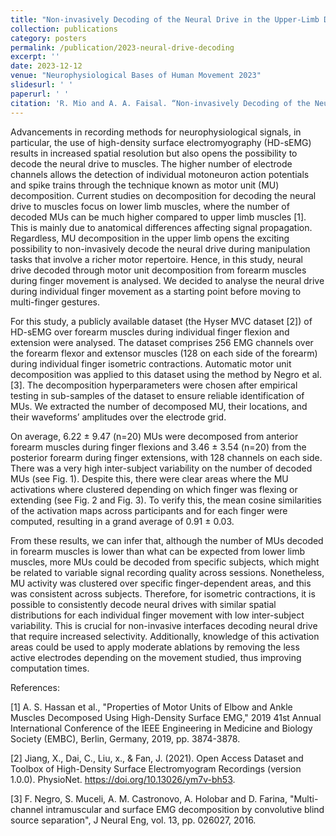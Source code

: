 ```yaml
---
title: "Non-invasively Decoding of the Neural Drive in the Upper-Limb During Individual Finger Movements"
collection: publications
category: posters
permalink: /publication/2023-neural-drive-decoding
excerpt: ''
date: 2023-12-12
venue: "Neurophysiological Bases of Human Movement 2023"
slidesurl: ' '
paperurl: ' '
citation: 'R. Mio and A. A. Faisal. “Non-invasively Decoding of the Neural Drive in the Upper-Limb During Individual Finger Movements”, Neurophysiological Bases of Human Movement 2023.'
---
```


Advancements in recording methods for neurophysiological signals, in particular, the use of high-density surface electromyography (HD-sEMG) results in increased spatial resolution but also opens the possibility to decode the neural drive to muscles. The higher number of electrode channels allows the detection of individual motoneuron action potentials and spike trains through the technique known as motor unit (MU) decomposition. Current studies on decomposition for decoding the neural drive to muscles focus on lower limb muscles, where the number of decoded MUs can be much higher compared to upper limb muscles [1]. This is mainly due to anatomical differences affecting signal propagation. Regardless, MU decomposition in the upper limb opens the exciting possibility to non-invasively decode the neural drive during manipulation tasks that involve a richer motor repertoire. Hence, in this study, neural drive decoded through motor unit decomposition from forearm muscles during finger movement is analysed. We decided to analyse the neural drive during individual finger movement as a starting point before moving to multi-finger gestures.

For this study, a publicly available dataset (the Hyser MVC dataset [2]) of HD-sEMG over forearm muscles during individual finger flexion and extension were analysed. The dataset comprises 256 EMG channels over the forearm flexor and extensor muscles (128 on each side of the forearm) during individual finger isometric contractions. Automatic motor unit decomposition was applied to this dataset using the method by Negro et al. [3]. The decomposition hyperparameters were chosen after empirical testing in sub-samples of the dataset to ensure reliable identification of MUs. We extracted the number of decomposed MU, their locations, and their waveforms’ amplitudes over the electrode grid.

On average, 6.22 ± 9.47 (n=20) MUs were decomposed from anterior forearm muscles during finger flexions and 3.46 ± 3.54 (n=20) from the posterior forearm during finger extensions, with 128 channels on each side. There was a very high inter-subject variability on the number of decoded MUs (see Fig. 1). Despite this, there were clear areas where the MU activations where clustered depending on which finger was flexing or extending (see Fig. 2 and Fig. 3). To verify this, the mean cosine similarities of the activation maps across participants and for each finger were computed, resulting in a grand average of 0.91 ± 0.03.

From these results, we can infer that, although the number of MUs decoded in forearm muscles is lower than what can be expected from lower limb muscles, more MUs could be decoded from specific subjects, which might be related to variable signal recording quality across sessions. Nonetheless, MU activity was clustered over specific finger-dependent areas, and this was consistent across subjects. Therefore, for isometric contractions, it is possible to consistently decode neural drives with similar spatial distributions for each individual finger movement with low inter-subject variability. This is crucial for non-invasive interfaces decoding neural drive that require increased selectivity. Additionally, knowledge of this activation areas could be used to apply moderate ablations by removing the less active electrodes depending on the movement studied, thus improving computation times. 

References:

[1]	A. S. Hassan et al., "Properties of Motor Units of Elbow and Ankle Muscles Decomposed Using High-Density Surface EMG," 2019 41st Annual International Conference of the IEEE Engineering in Medicine and Biology Society (EMBC), Berlin, Germany, 2019, pp. 3874-3878.

[2]	Jiang, X., Dai, C., Liu, x., & Fan, J. (2021). Open Access Dataset and Toolbox of High-Density Surface Electromyogram Recordings (version 1.0.0). PhysioNet. https://doi.org/10.13026/ym7v-bh53.

[3]	F. Negro, S. Muceli, A. M. Castronovo, A. Holobar and D. Farina, "Multi-channel intramuscular and surface EMG decomposition by convolutive blind source separation", J Neural Eng, vol. 13, pp. 026027, 2016.